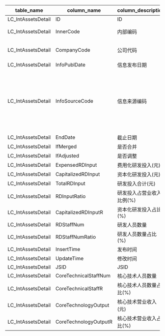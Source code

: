 | table_name | column_name | column_description| 注释 | Annotation |
|---|---|---|---|---|
| LC_IntAssetsDetail | ID| ID|||
| LC_IntAssetsDetail | InnerCode | 内部编码| 内部编码（InnerCode）：与“证券主表（SecuMain）”中的“证券内部编码（InnerCode）”关联，得到证券的交易代码、简称等。 | Internal Code: Associated with the "InnerCode" in the "SecuMain" table, obtaining the security's trading code, abbreviation, etc.|
| LC_IntAssetsDetail | CompanyCode | 公司代码| 公司代码（CompanyCode）：与“证券主表（SecuMain）”中的“公司代码（CompanyCode）”关联，得到上市公司的交易代码、简称等。 | Company Code (CompanyCode): Associated with the "Company Code (CompanyCode)" in "Securities Main Table (SecuMain)", to obtain the trading code, abbreviation, etc. of the listed company.|
| LC_IntAssetsDetail | InfoPublDate| 信息发布日期|||
| LC_IntAssetsDetail | InfoSourceCode| 信息来源编码| 信息来源编码(InfoSourceCode)与(CT_SystemConst)表中的DM字段关联，令LB = 2181 AND DM IN (110101,110102,110103,110104,110105,120102,120103,120104,120105)，得到信息来源编码的具体描述：110101-定期报告:年度报告，110102-定期报告:半年度报告，110103-定期报告:第一季报，110104-定期报告:第三季报，110105-定期报告:审计报告，120102-临时公告:年度报告(更正后)，120103-临时公告:半年度报告(更正后)，120104-临时公告:第一季报(更正后)，120105-临时公告:第三季报(更正后)。 | The InfoSourceCode is associated with the DM field in the CT_SystemConst table, where LB = 2181 AND DM IN (110101,110102,110103,110104,110105,120102,120103,120104,120105), resulting in the specific description of the InfoSourceCode: 110101-Periodic Report: Annual Report, 110102-Periodic Report: Semi-annual Report, 110103-Periodic Report: First Quarter Report, 110104-Periodic Report: Third Quarter Report, 110105-Periodic Report: Audit Report, 120102-Interim Announcement: Annual Report (Corrected), 120103-Interim Announcement: Semi-annual Report (Corrected), 120104-Interim Announcement: First Quarter Report (Corrected), 120105-Interim Announcement: Third Quarter Report (Corrected). |
| LC_IntAssetsDetail | EndDate | 截止日期|||
| LC_IntAssetsDetail | IfMerged| 是否合并| 是否合并（IfMerged）固定常量：1-合并，2-母公司 | Whether to merge (IfMerged) constant: 1-merge, 2-parent company|
| LC_IntAssetsDetail | IfAdjusted| 是否调整| 是否调整(IfAdjusted)固定常量：2-否，1-是 | Whether to adjust (IfAdjusted) constant: 2 - No, 1 - Yes |
| LC_IntAssetsDetail | ExpensedRDInput | 费用化研发投入(元)|||
| LC_IntAssetsDetail | CapitalizedRDInput| 资本化研发投入(元)|||
| LC_IntAssetsDetail | TotalRDInput| 研发投入合计(元)|||
| LC_IntAssetsDetail | RDInputRatio| 研发投入占营业收入比例(%) |||
| LC_IntAssetsDetail | CapitalizedRDInputR | 资本化研发投入占比(%) |||
| LC_IntAssetsDetail | RDStaffNum| 研发人员数量|||
| LC_IntAssetsDetail | RDStaffNumRatio | 研发人员数量占比(%) |||
| LC_IntAssetsDetail | InsertTime| 发布时间|||
| LC_IntAssetsDetail | UpdateTime| 修改时间|||
| LC_IntAssetsDetail | JSID| JSID|||
| LC_IntAssetsDetail | CoreTechnicalStaffNum | 核心技术人员数量|||
| LC_IntAssetsDetail | CoreTechnicalStaffR | 核心技术人员数量占比(%) |||
| LC_IntAssetsDetail | CoreTechnologyOutput| 核心技术营业收入(元)|||
| LC_IntAssetsDetail | CoreTechnologyOutputR | 核心技术营业收入占比(%) |||